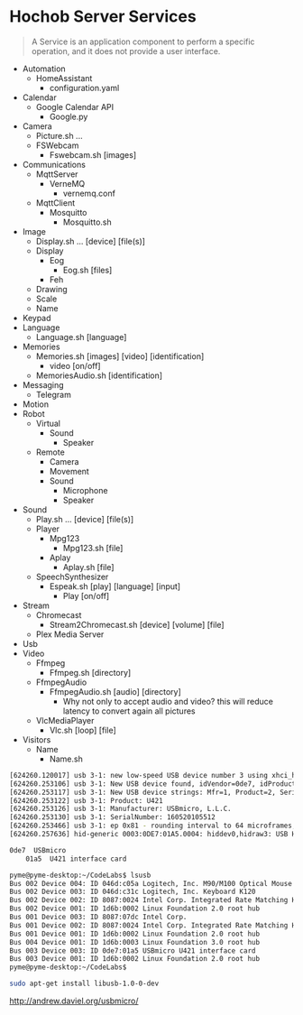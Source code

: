 # Hochob Server Services

> A Service is an application component to perform a specific operation, and it does not provide a user interface. 

- Automation
  - HomeAssistant
    - configuration.yaml
- Calendar
  - Google Calendar API
    - Google.py
- Camera
  - Picture.sh ...
  - FSWebcam
    - Fswebcam.sh [images]
- Communications
  - MqttServer
    - VerneMQ
      - vernemq.conf
  - MqttClient
    - Mosquitto
      - Mosquitto.sh
- Image
  - Display.sh ... [device] [file(s)]
  - Display
    - Eog
      - Eog.sh [files]
    - Feh
  - Drawing
  - Scale
  - Name
- Keypad
- Language
  - Language.sh [language]
- Memories
  - Memories.sh [images] [video] [identification]
    - video [on/off]
  - MemoriesAudio.sh [identification]
- Messaging
  - Telegram
- Motion
- Robot
  - Virtual
    - Sound
      - Speaker
  - Remote
    - Camera
    - Movement
    - Sound
      - Microphone
      - Speaker
- Sound
  - Play.sh ... [device] [file(s)]
  - Player
    - Mpg123
      - Mpg123.sh [file]
    - Aplay
      - Aplay.sh [file]
  - SpeechSynthesizer
    - Espeak.sh [play] [language] [input]
      - Play [on/off]
- Stream
  - Chromecast
    - Stream2Chromecast.sh [device] [volume] [file]
  - Plex Media Server
- Usb
- Video
  - Ffmpeg
    - Ffmpeg.sh [directory]
  - FfmpegAudio
    - FfmpegAudio.sh [audio] [directory]
      - Why not only to accept audio and video? this will reduce latency to convert again all pictures
  - VlcMediaPlayer
    - Vlc.sh [loop] [file]
- Visitors
  - Name
    - Name.sh
    
```sh
[624260.120017] usb 3-1: new low-speed USB device number 3 using xhci_hcd
[624260.253106] usb 3-1: New USB device found, idVendor=0de7, idProduct=01a5
[624260.253117] usb 3-1: New USB device strings: Mfr=1, Product=2, SerialNumber=3
[624260.253122] usb 3-1: Product: U421
[624260.253126] usb 3-1: Manufacturer: USBmicro, L.L.C.
[624260.253130] usb 3-1: SerialNumber: 160520105512
[624260.253466] usb 3-1: ep 0x81 - rounding interval to 64 microframes, ep desc says 80 microframes
[624260.257636] hid-generic 0003:0DE7:01A5.0004: hiddev0,hidraw3: USB HID v1.00 Device [USBmicro, L.L.C. U421] on usb-0000:00:14.0-1/input0
```

```sh
0de7  USBmicro
	01a5  U421 interface card
```

```sh
pyme@pyme-desktop:~/CodeLabs$ lsusb
Bus 002 Device 004: ID 046d:c05a Logitech, Inc. M90/M100 Optical Mouse
Bus 002 Device 003: ID 046d:c31c Logitech, Inc. Keyboard K120
Bus 002 Device 002: ID 8087:0024 Intel Corp. Integrated Rate Matching Hub
Bus 002 Device 001: ID 1d6b:0002 Linux Foundation 2.0 root hub
Bus 001 Device 003: ID 8087:07dc Intel Corp. 
Bus 001 Device 002: ID 8087:0024 Intel Corp. Integrated Rate Matching Hub
Bus 001 Device 001: ID 1d6b:0002 Linux Foundation 2.0 root hub
Bus 004 Device 001: ID 1d6b:0003 Linux Foundation 3.0 root hub
Bus 003 Device 003: ID 0de7:01a5 USBmicro U421 interface card
Bus 003 Device 001: ID 1d6b:0002 Linux Foundation 2.0 root hub
pyme@pyme-desktop:~/CodeLabs$ 
```

```sh
sudo apt-get install libusb-1.0-0-dev
```
http://andrew.daviel.org/usbmicro/


